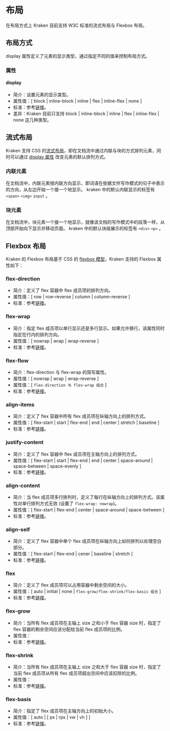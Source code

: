 # 布局

在布局方式上 Kraken 目前支持 W3C 标准的流式布局与 Flexbox 布局。

## 布局方式
display 属性定义了元素的显示类型，通过指定不同的值来控制布局方式。

### 属性
#### display
- 简介：设置元素的显示类型。
- 属性值：[ block | inline-block | inline | flex | inline-flex | none ]
- 标准：参考[链接](https://developer.mozilla.org/zh-CN/docs/Web/CSS/display)。
- 差异：Kraken 目前只支持 block | inline-block | inline | flex | inline-flex | none 这几种类型。

## 流式布局
Kraken 支持 CSS 的[流式布局](https://developer.mozilla.org/zh-CN/docs/Web/CSS/CSS_Flow_Layout)，即在文档流中通过内联与块的方式排列元素，同时可以通过 [display 属性](https://developer.mozilla.org/zh-CN/docs/Web/CSS/display) 改变元素的默认排列方式。

### 内联元素
在文档流中，内联元素按内联方向显示，即词语在依据文件写作模式的句子中表示的方向，从左边开始一个接一个地显示。
kraken 中的默认内联显示的标签有 `<span>` `<img>` `input` 。

### 块元素
在文档流中，块元素一个接一个地显示，就像该文档的写作模式中的段落一样，从顶部开始向下显示并移动页面。
kraken 中的默认块级展示的标签有 `<div>` `<p>` 。


## Flexbox 布局
Kraken 的 Flexbox 布局基于 CSS 的 [flexbox 模型](https://developer.mozilla.org/zh-CN/docs/Learn/CSS/CSS_layout/Flexbox)，Kraken 支持的 Flexbox 属性如下：

### flex-direction
- 简介：定义了 flex 容器中 flex 成员项的排列方向。
- 属性值：[ row | row-reverse | column | column-reverse ]
- 标准：参考[链接](https://developer.mozilla.org/zh-CN/docs/Web/CSS/flex-direction)。

### flex-wrap
- 简介：指定 flex 成员项以单行显示还是多行显示。如果允许换行，该属性同时指定在行内的排列方向。
- 属性值：[ nowrap | wrap | wrap-reverse ]
- 标准：参考[链接](https://developer.mozilla.org/zh-CN/docs/Web/CSS/flex-wrap)。

### flex-flow
- 简介：flex-direction 与 flex-wrap 的简写属性。
- 属性值：[ nowrap | wrap | wrap-reverse ]
- 属性值：[ `flex-direction 与 flex-wrap 组合` ]
- 标准：参考[链接](https://developer.mozilla.org/zh-CN/docs/Web/CSS/flex-flow)。

### align-items
- 简介：定义了 flex 容器中所有 flex 成员项在纵轴方向上的排列方式。
- 属性值：[ flex-start | start | flex-end | end | center | stretch | baseline ]
- 标准：参考[链接](https://developer.mozilla.org/zh-CN/docs/Web/CSS/align-items)。

### justify-content
- 简介：定义了 flex 容器中 flex 成员项在主轴方向上的排列方式。
- 属性值：[ flex-start | start | flex-end | end | center | space-around | space-between | space-evenly ]
- 标准：参考[链接](https://developer.mozilla.org/zh-CN/docs/Web/CSS/justify-content)。

### align-content
- 简介：当 flex 成员项多行排列时，定义了每行在纵轴方向上的排列方式。该属性对单行排列方式无效 (设置了 `flex-wrap: nowrap`)。
- 属性值：[ flex-start | flex-end | center | space-around | space-between ]
- 标准：参考[链接](https://developer.mozilla.org/zh-CN/docs/Web/CSS/align-content)。

### align-self
- 简介：定义了 flex 容器中单个 flex 成员项在纵轴方向上如何排列以处理空白部分。
- 属性值：[ flex-start | flex-end | cener | baseline | stretch ]
- 标准：参考[链接](https://developer.mozilla.org/zh-CN/docs/Web/CSS/align-self)。

### flex
- 简介：定义了 flex 成员项可以占用容器中剩余空间的大小。
- 属性值：[ auto | initial | none | `flex-grow/flex-shrink/flex-basis 组合` ]
- 标准：参考[链接](https://developer.mozilla.org/zh-CN/docs/Web/CSS/flex)。

### flex-grow
- 简介：当所有 flex 成员项在主轴上 size 之和小于 flex 容器 size 时，指定了flex 容器的剩余空间应该分配给当前 flex 成员项的比例。
- 属性值：<number>
- 标准：参考[链接](https://developer.mozilla.org/zh-CN/docs/Web/CSS/flex-grow)。

### flex-shrink
- 简介：当所有 flex 成员项在主轴上 size 之和大于 flex 容器 size 时，指定了当前 flex 成员项从所有 flex 成员项超出空间中应该扣除的比例。
- 属性值：<number>
- 标准：参考[链接](https://developer.mozilla.org/zh-CN/docs/Web/CSS/flex-shrink)。

### flex-basis 
- 简介：指定了 flex 成员项在主轴方向上的初始大小。
- 属性值：[ auto | <number>[ px | rpx | vw | vh ] ]
- 标准：参考[链接](https://developer.mozilla.org/zh-CN/docs/Web/CSS/flex-basis)。




